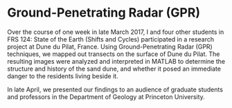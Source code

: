 # Ground-Penetrating Radar (GPR)
Over the course of one week in late March 2017, I and four other students in FRS 124: State of the Earth (Shifts and Cycles) participated in a research project at Dune du Pilat, France.  Using Ground-Penetrating Radar (GPR) techniques, we mapped out transects on the surface of Dune du Pilat.  The resulting images were analyzed and interpreted in MATLAB to determine the structure and history of the sand dune, and whether it posed an immediate danger to the residents living beside it.

In late April, we presented our findings to an audience of graduate students and professors in the Department of Geology at Princeton University.
